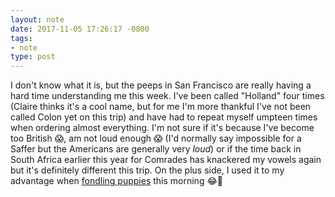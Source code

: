 ```yaml
---
layout: note
date: 2017-11-05 17:26:17 -0800 
tags:
- note
type: post
---
```

I don't know what it is, but the peeps in San Francisco are really having a hard time understanding me this week. I've been called "Holland" four times (Claire thinks it's a cool name, but for me I'm more thankful I've not been called Colon yet on this trip) and have had to repeat myself umpteen times when ordering almost everything. I'm not sure if it's because I've become too British 😱, am not loud enough 😱 (I'd normally say impossible for a Saffer but the Americans are generally very _loud_) or if the time back in South Africa earlier this year for Comrades has knackered my vowels again but it's definitely different this trip. On the plus side, I used it to my advantage when [fondling puppies](http://thepress.sfchronicle.com/wine/event/pawtrero-s-11th-annual-dog-day-afternoon-and-adoption-event59c19cb806d91) this morning 😂🤣